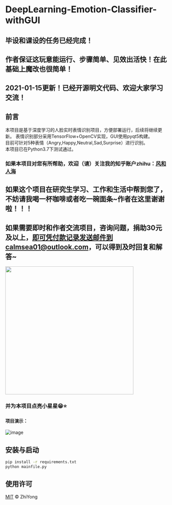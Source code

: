 # DeepLearning-Emotion-Classifier-withGUI


## 毕设和课设的任务已经完成！
## 作者保证这玩意能运行、步骤简单、见效出活快！在此基础上魔改也很简单！
## 2021-01-15更新！已经开源明文代码、欢迎大家学习交流！
## 前言
本项目是基于深度学习的人脸实时表情识别项目，方便部署运行，后续将继续更新。
表情识别部分采用TensorFlow+OpenCV实现，GUI使用pyqt5构建。  
目前可针对5种表情（Angry,Happy,Neutral,Sad,Surprise）进行识别。  
本项目已在Python3.7下测试通过。
### 如果本项目对您有所帮助，欢迎（请）关注我的知乎账户zhihu：[风和人海](https://www.zhihu.com/people/hotpotpot)

## 如果这个项目在研究生学习、工作和生活中帮到您了，**不妨请我喝一杯咖啡或者吃一碗面条~作者在这里谢谢啦！！！**
## 如果需要即时和作者交流项目，咨询问题，捐助30元及以上，即可凭付款记录发送邮件到calmsea01@outlook.com，可以得到及时回复和解答~
<img src="https://github.com/zhiyongm/DeepLearning-Emotion-Classifier-withGUI/blob/master/imgs/coffee.jpg" height="400px" width="400px">



### 并为本项目点亮小星星😁⭐️

#### 项目演示：
![image](https://github.com/zhiyongm/DeepLearning-Emotion-Classifier-withGUI/blob/master/imgs/img.png)

## 安装与启动
```sh
pip install -r requirements.txt
python mainfile.py
```


## 使用许可

[MIT](LICENSE) © ZhiYong
